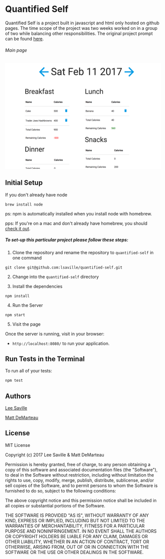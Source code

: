 # Quantified Self

Quantified Self is a project built in javascript and html only hosted on github pages. The time scope of the project was two weeks worked on in a group of two while balancing other responsibilities. The original project prompt can be found [here](http://backend.turing.io/module4/projects/quantified-self).

###### Main page

![image of diary page(upper)](https://github.com/lsaville/readme-screenshots/blob/master/quantified-self/Screen%20Shot%202017-02-11%20at%203.38.56%20PM.png?raw=true)

## Initial Setup

If you don't already have node
```shell
brew install node
```
ps: npm is automatically installed when you install node with homebrew.

pps: If you're on a mac and don't already have homebrew, you should [check it out](http://brew.sh/).

##### To set-up this particular project please follow these steps:


1. Clone the repository and rename the repository to `quantified-self` in one command

  ```shell
  git clone git@github.com:lsaville/quantified-self.git
  ```

2. Change into the `quantified-self` directory

3. Install the dependencies

```shell
npm install
```

4. Run the Server

```shell
npm start
```

5. Visit the page

Once the server is running, visit in your browser:

* `http://localhost:8080/` to run your application.

## Run Tests in the Terminal

To run all of your tests:

```js
npm test
```
## Authors

[Lee Saville](https://github.com/lsaville)

[Matt DeMarteau](https://github.com/MDes41)

## License

MIT License

Copyright (c) 2017 Lee Saville & Matt DeMarteau

Permission is hereby granted, free of charge, to any person obtaining a copy
of this software and associated documentation files (the "Software"), to deal
in the Software without restriction, including without limitation the rights
to use, copy, modify, merge, publish, distribute, sublicense, and/or sell
copies of the Software, and to permit persons to whom the Software is
furnished to do so, subject to the following conditions:

The above copyright notice and this permission notice shall be included in all
copies or substantial portions of the Software.

THE SOFTWARE IS PROVIDED "AS IS", WITHOUT WARRANTY OF ANY KIND, EXPRESS OR
IMPLIED, INCLUDING BUT NOT LIMITED TO THE WARRANTIES OF MERCHANTABILITY,
FITNESS FOR A PARTICULAR PURPOSE AND NONINFRINGEMENT. IN NO EVENT SHALL THE
AUTHORS OR COPYRIGHT HOLDERS BE LIABLE FOR ANY CLAIM, DAMAGES OR OTHER
LIABILITY, WHETHER IN AN ACTION OF CONTRACT, TORT OR OTHERWISE, ARISING FROM,
OUT OF OR IN CONNECTION WITH THE SOFTWARE OR THE USE OR OTHER DEALINGS IN THE
SOFTWARE.
